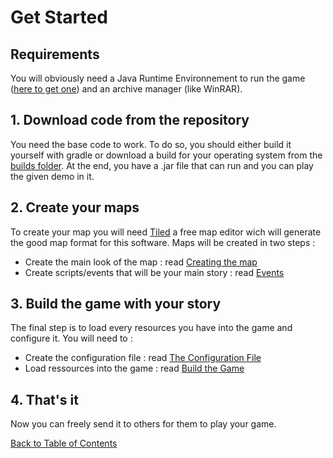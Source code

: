 # Get Started
## Requirements
You will obviously need a Java Runtime Environnement to run the game ([here to get one](https://www.java.com/download/)) and an archive manager (like WinRAR).
## 1. Download code from the repository
You need the base code to work. To do so, you should either build it yourself with gradle or download a build for your operating system from the [builds folder](https://github.com/kalioz/Choice-Game/tree/master/builds). At the end, you have a .jar file that can run and you can play the given demo in it.
## 2. Create your maps
To create your map you will need [Tiled](http://www.mapeditor.org/) a free map editor wich will generate the good map format for this software. Maps will be created in two steps :

* Create the main look of the map : read [Creating the map](Map_creation.md#map-creation)
* Create scripts/events that will be your main story : read [Events](Events.md#events)

## 3. Build the game with your story
The final step is to load every resources you have into the game and configure it. You will need to :

* Create the configuration file : read [The Configuration File](Config.md#the-configuration-file)
* Load ressources into the game : read [Build the Game](Build.md#build-the-game)

## 4. That's it
Now you can freely send it to others for them to play your game.

[Back to Table of Contents](Documentation.md#table-of-contents)
